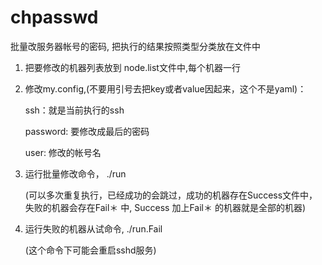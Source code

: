 # chpasswd

批量改服务器帐号的密码, 把执行的结果按照类型分类放在文件中

1. 把要修改的机器列表放到 node.list文件中,每个机器一行

2. 修改my.config,(不要用引号去把key或者value因起来，这个不是yaml)：

   ssh：就是当前执行的ssh

   password: 要修改成最后的密码

   user: 修改的帐号名


3. 运行批量修改命令， ./run 

    (可以多次重复执行，已经成功的会跳过，成功的机器存在Success文件中，失败的机器会存在Fail＊ 中, Success 加上Fail＊ 的机器就是全部的机器)

4. 运行失败的机器从试命令, ./run.Fail 
    
    (这个命令下可能会重启sshd服务)
